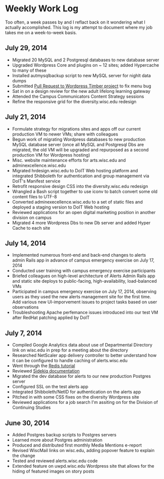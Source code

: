 # Weekly Work Log

Too often, a week passes by and I reflact back on it wondering what I actually accomplished. This log is my attempt to document where my job takes me on a week-to-week basis.

## July 29, 2014
* Migrated 20 MySQL and 2 Postgresql databases to new database server
* Upgraded Wordpress Core and plugins on ~ 12 sites; added Hypercache to many of these
* Installed autmysqlbackup script to new MySQL server for nighlt data dumps
* Submitted [Pull Request to Wordpress Timber project](https://github.com/jarednova/timber/pull/309) to fix menu bug
* Sat in on a design review for the new adult lifelong learning gateway
* Attended the Campus Communicators Content Strategy sessions 
* Refine the responsive grid for the diversity.wisc.edu redesign

## July 21, 2014
* Formulate strategy for migrations sites and apps off our current production VM to newer VMs; share with colleagues
* Begun work of migrating Wordpress databases to new production MySQL database server (once all MySQL and Postgresql Dbs are migrated, the old VM will be upgraded and repurposed as a second production VM for Wordpress hosting)
* Misc. website maintenance efforts for arts.wisc.edu and adminexcellence.wisc.edu
* Migrated hrdesign.wisc.edu to DoIT Web hosting platform and integrated Shibboleth for authentication and group management via DoIT's Manifest service
* Retrofit responsive design CSS into the diversity.wisc.edu redesign
* Wrangled a Bash script together to use iconv to batch convert some old content files to UTF-8
* Converted adminexecellence.wisc.edu to a set of static files and deployed a staging version to DoIT Web hosting
* Reviewed applications for an open digital marketing position in another division on campus
* Migrated 4 more Wordpress Dbs to new Db server and added Hyper Cache to each site

## July 14, 2014
* Implemented numerous front-end and back-end changes to alerts admin Rails app in advance of campus emergency exercise on July 17, 2014
* Conducted user training with campus emergency exercise participants
* Briefed colleagues on high-level architecture of Alerts Admin Rails app and static site deploys to public-facing, high-availability, load-balanced VMs
* Participated in campus emergency exercise on July 17, 2014, observing users as they used the new alerts management site for the first time. Add various new UI-imporvement issues to project tasks based on user observations
* Troubleshooting Apache perfemance issues introduced into our test VM after RedHat patching applied by DoIT

## July 7, 2014
* Compiled Google Analytics data about use of Departmental Directory link on wisc.edu in prep for a meeting about the directory
* Researched NetScaler app delivery controller to better understand how it can be configured to handle caching of alerts.wisc.edu
* Went through the [Redis tutorial](http://try.redis.io/)
* Reviewed [Sidekiq documentation](https://github.com/mperham/sidekiq/wiki)
* Migrated the dev database for alerts to our new production Postgres server
* Configured SSL on the test alerts app
* Integrated Shibboleth/NetID for authentication on the alerts app
* Pitched in with some CSS fixes on the diversity Wordpress site
* Reviewed applications for a job search I'm assiting on for the Division of Continuing Studies

## June 30, 2014

* Added Postgres backup scripts to Postgres servers
* Learned more about Postgres administration
* Produced and distributed first monthly Media Mentions e-report
* Revised WiscMail links on wisc.edu, adding popover feature to explain the change
* Tested and reviewed alerts.wisc.edu code
* Extended feature on uwpd.wisc.edu Wordpress site that allows for the hiding of featured images on story posts
